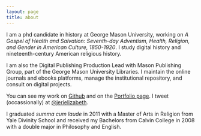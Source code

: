 ```yaml
---
layout: page
title: about
---
```


I am a phd candidate in history at George Mason University, working on *A Gospel of Health and Salvation: Seventh-day Adventism, Health, Religion, and Gender in American Culture, 1850-1920*. I study digital history and nineteenth-century American religious history.

I am also the Digital Publishing Production Lead with Mason Publishing Group, part of the George Mason University Libraries. I maintain the online journals and ebooks platforms, manage the institutional repository, and consult on digital projects.

You can see my work on [Github](http://github.com/jerielizabeth) and on the [Portfolio page](/portfolio). I tweet (occassionally) at [@jerielizabeth](http://twitter.com/jerielizabeth). 

I graduated *summa cum laude* in 2011 with a Master of Arts in Religion from Yale Divinity School and received my Bachelors  from Calvin College in 2008 with a double major in Philosophy and English. 